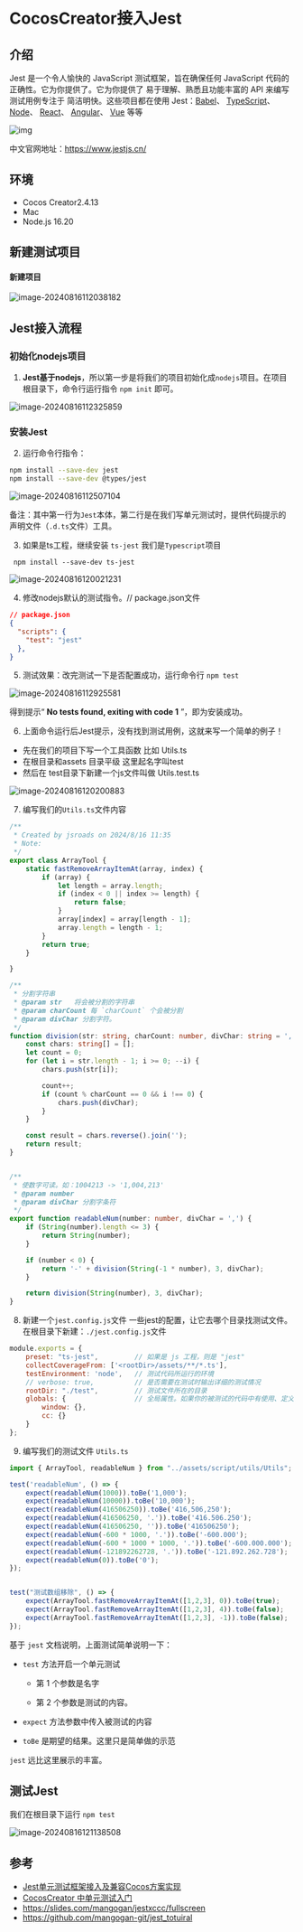 # CocosCreator接入Jest

## 介绍

Jest 是一个令人愉快的 JavaScript 测试框架，旨在确保任何 JavaScript 代码的正确性。它为你提供了。它为你提供了 易于理解、熟悉且功能丰富的 API 来编写测试用例专注于 简洁明快。这些项目都在使用 Jest：[Babel](https://babeljs.io/)、 [TypeScript](https://www.typescriptlang.org/)、 [Node](https://nodejs.org/)、 [React](https://reactjs.org/)、 [Angular](https://angular.io/)、 [Vue](https://vuejs.org/) 等等

![img](./CocosCreator接入Jest/feature-fast.png)

中文官网地址：https://www.jestjs.cn/

## 环境

- Cocos Creator2.4.13
- Mac
- Node.js 16.20

## 新建测试项目

#### 新建项目

![image-20240816112038182](./CocosCreator接入Jest/image-20240816112038182.png)

## Jest接入流程

### 初始化nodejs项目

1. **Jest基于nodejs**，所以第一步是将我们的项目初始化成`nodejs`项目。在项目根目录下，命令行运行指令 `npm init` 即可。

![image-20240816112325859](./CocosCreator接入Jest/image-20240816112325859.png)

### 安装Jest

2. 运行命令行指令：

```bash
npm install --save-dev jest
npm install --save-dev @types/jest
```

![image-20240816112507104](./CocosCreator接入Jest/image-20240816112507104.png)

备注：其中第一行为`Jest`本体，第二行是在我们写单元测试时，提供代码提示的声明文件（`.d.ts`文件）工具。

3. 如果是ts工程，继续安装 `ts-jest` 我们是`Typescript`项目

```
 npm install --save-dev ts-jest
```

![image-20240816120021231](./CocosCreator接入Jest/image-20240816120021231.png)

4. 修改nodejs默认的测试指令。// package.json文件

```json
// package.json
{
  "scripts": {
    "test": "jest"
  },
}
```

5. 测试效果：改完测试一下是否配置成功，运行命令行 `npm test`

![image-20240816112925581](./CocosCreator接入Jest/image-20240816112925581.png)

得到提示“ **No tests found, exiting with code 1** ”，即为安装成功。

6. 上面命令运行后Jest提示，没有找到测试用例，这就来写一个简单的例子！

- 先在我们的项目下写一个工具函数 比如 Utils.ts
- 在根目录和assets 目录平级 这里起名字叫test
- 然后在 test目录下新建一个js文件叫做 Utils.test.ts



![image-20240816120200883](./CocosCreator接入Jest/image-20240816120200883.png)

7. 编写我们的`Utils.ts`文件内容

```typescript
/**
 * Created by jsroads on 2024/8/16 11:35
 * Note:
 */
export class ArrayTool {
    static fastRemoveArrayItemAt(array, index) {
        if (array) {
            let length = array.length;
            if (index < 0 || index >= length) {
                return false;
            }
            array[index] = array[length - 1];
            array.length = length - 1;
        }
        return true;
    }

}

/**
 * 分割字符串
 * @param str   将会被分割的字符串
 * @param charCount 每 `charCount` 个会被分割
 * @param divChar 分割字符。
 */
function division(str: string, charCount: number, divChar: string = ',') {
    const chars: string[] = [];
    let count = 0;
    for (let i = str.length - 1; i >= 0; --i) {
        chars.push(str[i]);

        count++;
        if (count % charCount == 0 && i !== 0) {
            chars.push(divChar);
        }
    }

    const result = chars.reverse().join('');
    return result;
}


/**
 * 使数字可读。如：1004213 -> '1,004,213'
 * @param number
 * @param divChar 分割字条符
 */
export function readableNum(number: number, divChar = ',') {
    if (String(number).length <= 3) {
        return String(number);
    }

    if (number < 0) {
        return '-' + division(String(-1 * number), 3, divChar);
    }

    return division(String(number), 3, divChar);
}
```

8. 新建一个`jest.config.js`文件  一些jest的配置，让它去哪个目录找测试文件。在根目录下新建：`./jest.config.js`文件

```javascript
module.exports = {
    preset: "ts-jest",         // 如果是 js 工程，则是 "jest"
    collectCoverageFrom: ['<rootDir>/assets/**/*.ts'],
    testEnvironment: 'node',   // 测试代码所运行的环境
    // verbose: true,          // 是否需要在测试时输出详细的测试情况
    rootDir: "./test",         // 测试文件所在的目录
    globals: {                 // 全局属性。如果你的被测试的代码中有使用、定义全局变量，那你应该在这里定义全局属性
        window: {},
        cc: {}
    }
};
```

9. 编写我们的测试文件 `Utils.ts`

```typescript
import { ArrayTool, readableNum } from "../assets/script/utils/Utils";

test('readableNum', () => {
    expect(readableNum(1000)).toBe('1,000');
    expect(readableNum(10000)).toBe('10,000');
    expect(readableNum(416506250)).toBe('416,506,250');
    expect(readableNum(416506250, '.')).toBe('416.506.250');
    expect(readableNum(416506250, '')).toBe('416506250');
    expect(readableNum(-600 * 1000, '.')).toBe('-600.000');
    expect(readableNum(-600 * 1000 * 1000, '.')).toBe('-600.000.000');
    expect(readableNum(-121892262728, '.')).toBe('-121.892.262.728');
    expect(readableNum(0)).toBe('0');
});


test("测试数组移除", () => {
    expect(ArrayTool.fastRemoveArrayItemAt([1,2,3], 0)).toBe(true);
    expect(ArrayTool.fastRemoveArrayItemAt([1,2,3], 4)).toBe(false);
    expect(ArrayTool.fastRemoveArrayItemAt([1,2,3], -1)).toBe(false);
});
```

 基于 `jest` 文档说明，上面测试简单说明一下：

- `test` 方法开启一个单元测试

  - 第 1 个参数是名字

  - 第 2 个参数是测试的内容。

- `expect` 方法参数中传入被测试的内容

- `toBe` 是期望的结果。这里只是简单做的示范

`jest` 远比这里展示的丰富。

## 测试Jest

我们在根目录下运行  `npm test`

![image-20240816121138508](./CocosCreator接入Jest/image-20240816121138508.png)

## 参考

- [Jest单元测试框架接入及兼容Cocos方案实现](https://forum.cocos.org/t/topic/139862)
- [CocosCreator 中单元测试入门](https://forum.cocos.org/t/cocoscreator/95482)
- https://slides.com/mangogan/jestxccc/fullscreen
- https://github.com/mangogan-git/jest_totuiral